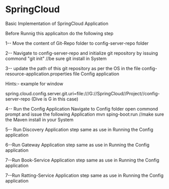 # SpringCloud
Basic Implementation of SpringCloud Application

Before Runnig this applicaiton do the following step

1-- Move the content of Git-Repo folder to config-server-repo folder

2-- Navigate to config-server-repo and initialize git repository by issuing commond "git init" //be sure git install in System

3-- update the path of this git repository as per the OS in the file config-resource-application.properties file Config application
 
 Hints:- example for window
 
 spring.cloud.config.server.git.uri=file:///G://SpringCloud//Project//config-server-repo (Dive is G in this case)
             
4-- Run the Config Application 
    Navigate to Config folder open commond prompt and issue the following Application
    mvn sping-boot:run  //make sure the Maven install in your System
    
5-- Run Discovery Application step same as use in Running the Config application

6--Run Gateway Application step same as use in Running the Config application

7--Run Book-Service Application step same as use in Running the Config application

7--Run Ratting-Service Application step same as use in Running the Config application


   
